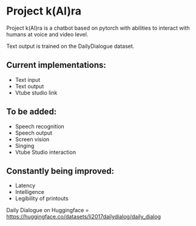 # Project k(AI)ra

Project k(AI)ra is a chatbot based on pytorch with abilities to interact with humans at voice and video level.

Text output is trained on the DailyDialogue dataset.

## Current implementations:
-  Text input
-  Text output
-  Vtube studio link


## To be added:
-  Speech recognition 
-  Speech output
-  Screen vision
-  Singing
-  Vtube Studio interaction


## Constantly being improved:
-  Latency
-  Intelligence
-  Legibility of printouts

Daily Dialogue on Huggingface = 
https://huggingface.co/datasets/li2017dailydialog/daily_dialog

